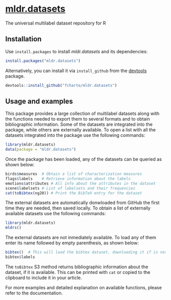 [mldr.datasets](https://fcharte.github.io/mldr.datasets)
====

The universal multilabel dataset repository for R
## Installation

Use `install.packages` to install *mldr.datasets* and its dependencies:

```R
install.packages("mldr.datasets")
```

Alternatively, you can install it via `install_github` from the
[devtools](https://github.com/hadley/devtools) package.

```R
devtools::install_github("fcharte/mldr.datasets")
```

## Usage and examples

This package provides a large collection of multilabel datasets along with the functions needed to export them to several formats and to obtain bibliographic information. Some of the datasets are integrated into the package, while others are externally available.
To open a list with all the datasets integrated into the package use the following commands:

```R
library(mldr.datasets)
data(package = "mldr.datasets")
```
Once the package has been loaded, any of the datasets can be queried as shown below:

```R
birds$measures  # Obtain a list of characterization measures
flags$labels    # Retrieve information about the labels
emotions$attributes # All info about the attributes in the dataset
scene$labelsets # List of labelsets and their frequencies
cat(toBibtex(ng20)) # Print the BibTeX entry for the dataset
```
The external datasets are automatically donwloaded from GitHub the first time they are needed, then saved locally. To obtain a list of 
externally available datasets use the following commands:

```R
library(mldr.datasets)
mldrs()
```

The external datasets are not inmediately available. To load any of them enter its name followed by empty parenthesis, as shown below:

```R
bibtex()  # This will load the bibtex dataset, downloading it if is not locally available
bibtex$labels
```
The `toBibtex` S3 method returns bibliographic information about the dataset, if it is available. This can be printed with `cat` or copied to the clipboard to include it in your article.


For more examples and detailed explanation on available functions, please refer to the documentation.
